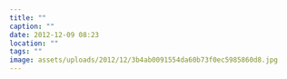 ```yaml
---
title: ""
caption: ""
date: 2012-12-09 08:23
location: ""
tags: ""
image: assets/uploads/2012/12/3b4ab0091554da60b73f0ec5985860d8.jpg
---
```

